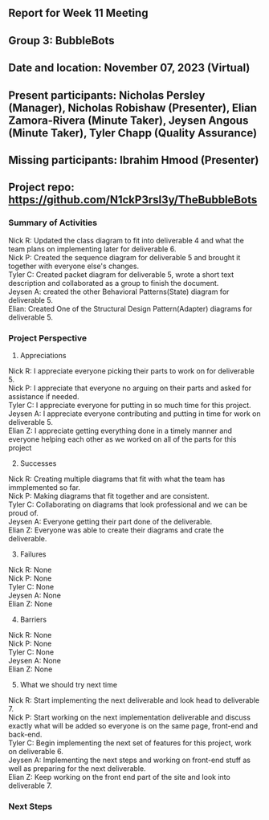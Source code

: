 ## Report for Week 11 Meeting
## Group 3: BubbleBots
## Date and location: November 07, 2023 (Virtual)
## Present participants: Nicholas Persley (Manager), Nicholas Robishaw (Presenter), Elian Zamora-Rivera (Minute Taker), Jeysen Angous (Minute Taker), Tyler Chapp (Quality Assurance)
## Missing participants: Ibrahim Hmood (Presenter)
## Project repo: https://github.com/N1ckP3rsl3y/TheBubbleBots

### Summary of Activities

Nick R: Updated the class diagram to fit into deliverable 4 and what the team plans on implementing later for deliverable 6.\
Nick P: Created the sequence diagram for deliverable 5 and brought it together with everyone else's changes. \
Tyler C: Created packet diagram for deliverable 5, wrote a short text description and collaborated as a group to finish the document.\
Jeysen A: created the other Behavioral Patterns(State) diagram for deliverable 5.\
Elian: Created One of the Structural Design Pattern(Adapter) diagrams for deliverable 5.


### Project Perspective
1. Appreciations

Nick R: I appreciate everyone picking their parts to work on for deliverable 5.\
Nick P: I appreciate that everyone no arguing on their parts and asked for assistance if needed. \
Tyler C: I appreciate everyone for putting in so much time for this project. \
Jeysen A: I appreciate everyone contributing and putting in time for work on deliverable 5. \
Elian Z: I appreciate getting everything done in a timely manner and everyone helping each other as we worked on all of the parts for this project

2. Successes

Nick R: Creating multiple diagrams that fit with what the team has immplemented so far.\
Nick P: Making diagrams that fit together and are consistent. \
Tyler C: Collaborating on diagrams that look professional and we can be proud of. \
Jeysen A: Everyone getting their part done of the deliverable.  \
Elian Z: Everyone was able to create their diagrams and crate the deliverable. 


3. Failures

Nick R: None\
Nick P: None\
Tyler C: None\
Jeysen A: None\
Elian Z: None

4. Barriers

Nick R: None\
Nick P: None\
Tyler C: None\
Jeysen A: None\
Elian Z: None

5. What we should try next time

Nick R: Start implementing the next deliverable and look head to deliverable 7.\
Nick P: Start working on the next implementation deliverable and discuss exactly what will be added so everyone is on the same page, front-end and back-end. \
Tyler C: Begin implementing the next set of features for this project, work on deliverable 6.\
Jeysen A: Implementing the next steps and working on front-end stuff as well as preparing for the next deliverable. \
Elian Z: Keep working on the front end part of the site and look into deliverable 7. 


### Next Steps



